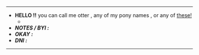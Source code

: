 - --------------------------------------------------------------------------------------------------
- **HELLO !!** you can call me otter , any of my pony names , or any of [these!](https://en.pronouns.page/@otterkiddo) 
     - ` `
- ***NOTES / BYI :***
- ***OKAY :***
- ***DNI :***
- --------------------------------------------------------------------------------------------------
